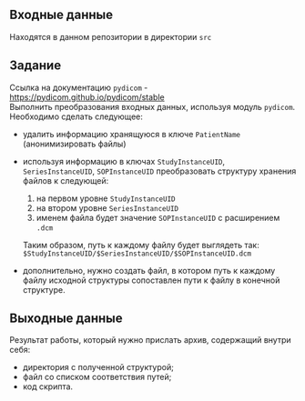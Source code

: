 ## Входные данные 

Находятся в данном репозитории в директории `src`

## Задание  

Ссылка на документацию `pydicom` - https://pydicom.github.io/pydicom/stable  
Выполнить преобразования входных данных, используя модуль `pydicom`. Необходимо сделать следующее:
* удалить информацию хранящуюся в ключе `PatientName` (анонимизировать файлы)
* используя информацию в ключах `StudyInstanceUID`, `SeriesInstanceUID`, `SOPInstanceUID` преобразовать структуру хранения файлов к следующей:
  1. на первом уровне `StudyInstanceUID`
  2. на втором уровне `SeriesInstanceUID`
  3. именем файла будет значение `SOPInstanceUID` с расширением `.dcm`

    Таким образом, путь к каждому файлу будет выглядеть так: `$StudyInstanceUID/$SeriesInstanceUID/$SOPInstanceUID.dcm`

* дополнительно, нужно создать файл, в котором путь к каждому файлу исходной структуры сопоставлен пути к файлу в конечной структуре.

## Выходные данные

Результат работы, который нужно прислать архив, содержащий внутри себя:
* директория с полученной структурой;
* файл со списком соответствия путей;
* код скрипта.

